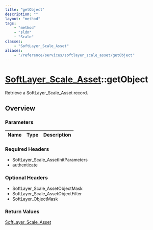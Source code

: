 ```yaml
---
title: "getObject"
description: ""
layout: "method"
tags:
    - "method"
    - "sldn"
    - "Scale"
classes:
    - "SoftLayer_Scale_Asset"
aliases:
    - "/reference/services/softlayer_scale_asset/getObject"
---
```

# [SoftLayer_Scale_Asset](/reference/services/SoftLayer_Scale_Asset)::getObject

Retrieve a SoftLayer_Scale_Asset record.


## Overview 


### Parameters 
|Name | Type | Description |
| --- | --- | --- |


### Required Headers
* SoftLayer_Scale_AssetInitParameters
* authenticate

### Optional Headers
* SoftLayer_Scale_AssetObjectMask
* SoftLayer_Scale_AssetObjectFilter
* SoftLayer_ObjectMask

### Return Values
<a href='/reference/datatypes/SoftLayer_Scale_Asset'>SoftLayer_Scale_Asset </a>

